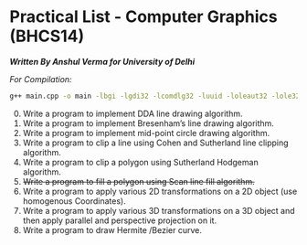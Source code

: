 # Practical List - Computer Graphics (BHCS14)

***Written By Anshul Verma for University of Delhi***

*For Compilation:*
```bash
g++ main.cpp -o main -lbgi -lgdi32 -lcomdlg32 -luuid -loleaut32 -lole32
```

0. Write a program to implement DDA line drawing algorithm.
1. Write a program to implement Bresenham’s line drawing algorithm.
2. Write a program to implement mid-point circle drawing algorithm.
3. Write a program to clip a line using Cohen and Sutherland line clipping algorithm.
4. Write a program to clip a polygon using Sutherland Hodgeman algorithm.
5. ~~Write a program to fill a polygon using Scan line fill algorithm.~~
6. Write a program to apply various 2D transformations on a 2D object (use homogenous Coordinates).
7. Write a program to apply various 3D transformations on a 3D object and then apply parallel and perspective projection on it.
8. Write a program to draw Hermite /Bezier curve.

